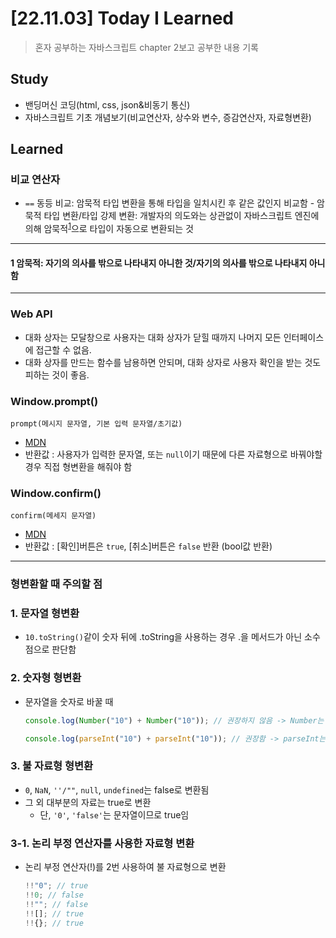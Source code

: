 # [22.11.03] Today I Learned

> 혼자 공부하는 자바스크립트 chapter 2보고 공부한 내용 기록

## Study

-   밴딩머신 코딩(html, css, json&비동기 통신)
-   자바스크립트 기초 개념보기(비교연산자, 상수와 변수, 증감연산자, 자료형변환)

## Learned

### 비교 연산자

-   `==` 동등 비교: 암묵적 타입 변환을 통해 타입을 일치시킨 후 같은 값인지 비교함 - 암묵적 타입 변환/타입 강제 변환: 개발자의 의도와는 상관없이 자바스크립트 엔진에 의해 암묵적<sup>[1](#footnote_1)</sup>으로 타입이 자동으로 변환되는 것
<hr>    
    <h4><a name="footnote_1">1</a> 암묵적: 자기의 의사를 밖으로 나타내지 아니한 것/자기의 의사를 밖으로 나타내지 아니함</h4>

<hr>

### Web API

-   대화 상자는 모달창으로 사용자는 대화 상자가 닫힐 때까지 나머지 모든 인터페이스에 접근할 수 없음.
-   대화 상자를 만드는 함수를 남용하면 안되며, 대화 상자로 사용자 확인을 받는 것도 피하는 것이 좋음.

### Window.prompt()

`prompt(메시지 문자열, 기본 입력 문자열/초기값)`

-   [MDN]('https://developer.mozilla.org/ko/docs/Web/API/Window/prompt')
-   반환값 : 사용자가 입력한 문자열, 또는 `null`이기 때문에 다른 자료형으로 바꿔야할 경우 직접 형변환을 해줘야 함

### Window.confirm()

`confirm(메세지 문자열)`

-   [MDN]('https://developer.mozilla.org/ko/docs/Web/API/Window/confirm')
-   반환값 : [확인]버튼은 `true`, [취소]버튼은 `false` 반환 (bool값 반환)

<hr>

### 형변환할 때 주의할 점

### 1. 문자열 형변환

-   `10.toString()`같이 숫자 뒤에 .toString을 사용하는 경우 .을 메서드가 아닌 소수점으로 판단함

### 2. 숫자형 형변환

-   문자열을 숫자로 바꿀 때

    ```js
    console.log(Number("10") + Number("10")); // 권장하지 않음 -> Number는 연산 결과의 소수점까지 출력함

    console.log(parseInt("10") + parseInt("10")); // 권장함 -> parseInt는 연산 결과의 integer(정수)만 출력함
    ```

### 3. 불 자료형 형변환

-   `0`, `NaN`, `''/""`, `null`, `undefined`는 false로 변환됨
-   그 외 대부분의 자료는 true로 변환
    -   단, `'0'`, `'false'`는 문자열이므로 true임

### 3-1. 논리 부정 연산자를 사용한 자료형 변환

-   논리 부정 연산자(!)를 2번 사용하여 불 자료형으로 변환
    ```js
    !!"0"; // true
    !!0; // false
    !!""; // false
    !![]; // true
    !!{}; // true
    ```

